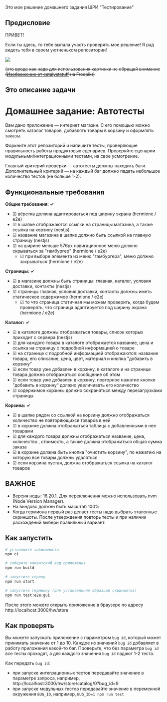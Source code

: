 Это мое решение домашнего задания ШРИ "Тестирование"

## Предисловие

ПРИВЕТ!

Если ты здесь, то тебе выпала участь проверять мое решение! Я рад видеть тебя в своем уютненьком репозитории!

<img src="https://img.freepik.com/free-vector/cute-cat-sitting-on-book-stack-cartoon-icon-illustration-animal-education-icon-isolated-flat-cartoon-style_138676-3108.jpg?w=740&t=st=1687765106~exp=1687765706~hmac=f9f763667068cb7c914a95b59aea8750aa4a3d2c8d578111273ede2f6db24cb3">

~~(это вроде как надо для использования картинки не обращай внимание (<a href="https://ru.freepik.com/free-vector/cute-cat-sitting-on-book-stack-cartoon-icon-illustration-animal-education-icon-isolated-flat-cartoon-style_13851657.htm#query=%D0%BA%D0%BE%D1%82%20%D0%B2%20%D0%BE%D1%87%D0%BA%D0%B0%D1%85&position=6&from_view=search&track=ais">Изображение от catalyststuff</a> на Freepik))~~


## Это описание задачи
# Домашнее задание: Автотесты

Вам дано приложение — интернет магазин. С его помощью можно смотреть каталог товаров, добавлять товары в корзину и оформлять заказы.

Форкните этот репозиторий и напишите тесты, проверяющие правильность работы продуктовых сценариев. Проверяйте сценарии модульными/интеграционными тестами, на свое усмотрение.

Главный критерий проверки — автотесты должны находить баги. Дополнительный критерий — на каждый баг должно падать небольшое количество тестов (не больше 1-2).

## Функциональные требования

**Общие требования: &check;**
- &#x2611; вёрстка должна адаптироваться под ширину экрана (hermione / e2e)
- &#x2611; в шапке отображаются ссылки на страницы магазина, а также ссылка на корзину (nestjs)
- &#x2611; название магазина в шапке должно быть ссылкой на главную страницу (nestjs)
- &#x2611; на ширине меньше 576px навигационное меню должно скрываться за "гамбургер" (hermione / e2e)
  - &#x2611; при выборе элемента из меню "гамбургера", меню должно закрываться (hermione / e2e)

**Страницы: &check;**
- &#x2611; в магазине должны быть страницы: главная, каталог, условия доставки, контакты (nestjs)
- &#x2611; страницы главная, условия доставки, контакты должны иметь статическое содержимое (hermione / e2e)
  - &#x2611; то что страница статичная мы можем проверить, когда будем проверять, что страница адаптируется под ширину экрана (hermione / e2e)

**Каталог: &check;**
- &#x2611; в каталоге должны отображаться товары, список которых приходит с сервера (nestjs)
- &#x2611; для каждого товара в каталоге отображается название, цена и ссылка на страницу с подробной информацией о товаре
- &#x2611; на странице с подробной информацией отображаются: название товара, его описание, цена, цвет, материал и кнопка "добавить в корзину"
- &#x2611; если товар уже добавлен в корзину, в каталоге и на странице товара должно отображаться сообщение об этом
- &#x2611; если товар уже добавлен в корзину, повторное нажатие кнопки "добавить в корзину" должно увеличивать его количество
- &#x2611; содержимое корзины должно сохраняться между перезагрузками страницы

**Корзина: &check;**
- &#x2611; в шапке рядом со ссылкой на корзину должно отображаться количество не повторяющихся товаров в ней
- &#x2611; в корзине должна отображаться таблица с добавленными в нее товарами
- &#x2611; для каждого товара должны отображаться название, цена, количество , стоимость, а также должна отображаться общая сумма заказа
- &#x2611; в корзине должна быть кнопка "очистить корзину", по нажатию на которую все товары должны удаляться
- &#x2611; если корзина пустая, должна отображаться ссылка на каталог товаров

## ВАЖНОЕ

- Версия ноды: 16.20.1. Для переключения можно использовать nvm (Node Version Manager).
- На виндовс должен быть масштаб 100%
- Когда гермиона первый раз делает тесты надо выбрать эталонные скриншоты. После утверждения повторь тесты и при наличии расхождений выбери правильный вариант.
## Как запустить

```sh
# установите зависимости
npm ci

# соберите клиентский код приложения
npm run build

# запустите сервер
npm run start

# запустите гермиону (для установления образцов скриншотов)
npm run test:e2e:gui
```

После этого можете открыть приложение в браузере по адресу http://localhost:3000/hw/store

## Как проверять

Вы можете запускать приложение с параметром `bug id`, который может принимать значение от 1 до 10. Каждое из значений `bug id` добавляет в работу приложения какой-то баг. Проверьте, что без параметра `bug id` все тесты проходят, а для каждого значения `bug id` падают 1-2 теста.

Как передать `bug id`:
- при запуске интеграционных тестов передавайте значение в параметре запроса, например, http://localhost:3000/hw/store/catalog/0?bug_id=9
- при запуске модульных тестов передавайте значение в переменной окружения `BUG_ID`, например, `BUG_ID=1 npm run test`

